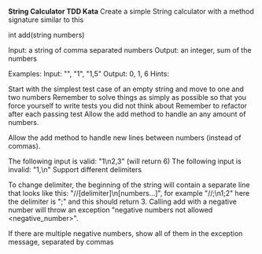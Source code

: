 **String Calculator TDD Kata**
Create a simple String calculator with a method signature similar to this

int add(string numbers)

Input: a string of comma separated numbers
Output: an integer, sum of the numbers

Examples:
Input: "", "1", "1,5"
Output: 0, 1, 6
Hints:

Start with the simplest test case of an empty string and move to one and two numbers
Remember to solve things as simply as possible so that you force yourself to write tests you did not think about
Remember to refactor after each passing test
Allow the add method to handle an any amount of numbers.

Allow the add method to handle new lines between numbers (instead of commas).

The following input is valid: "1\n2,3" (will return 6)
The following input is invalid: "1,\n"
Support different delimiters

To change delimiter, the beginning of the string will contain a separate line that looks like this: "//[delimiter]\n[numbers…]", for example "//;\n1;2" here the delimiter is ";" and this should return 3.
Calling add with a negative number will throw an exception "negative numbers not allowed <negative_number>".

If there are multiple negative numbers, show all of them in the exception message, separated by commas
